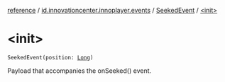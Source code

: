 [reference](../../index.md) / [id.innovationcenter.innoplayer.events](../index.md) / [SeekedEvent](index.md) / [&lt;init&gt;](./-init-.md)

# &lt;init&gt;

`SeekedEvent(position: `[`Long`](https://kotlinlang.org/api/latest/jvm/stdlib/kotlin/-long/index.html)`)`

Payload that accompanies the onSeeked() event.

